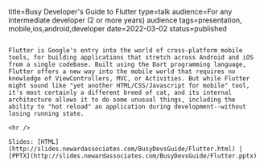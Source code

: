 title=Busy Developer's Guide to Flutter
type=talk
audience=For any intermediate developer (2 or more years) audience
tags=presentation, mobile,ios,android,developer
date=2022-03-02
status=published
~~~~~~

Flutter is Google's entry into the world of cross-platform mobile tools, for building applications that stretch across Android and iOS from a single codebase. Built using the Dart programming language, Flutter offers a new way into the mobile world that requires no knowledge of ViewControllers, MVC, or Activities. But while Flutter might sound like "yet another HTML/CSS/Javascript for mobile" tool, it's most certainly a different breed of cat, and its internal architecture allows it to do some unusual things, including the ability to "hot reload" an application during development--without losing running state.
    
<hr />

Slides: [HTML](http://slides.newardassociates.com/BusyDevsGuide/Flutter.html) | [PPTX](http://slides.newardassociates.com/BusyDevsGuide/Flutter.pptx)
